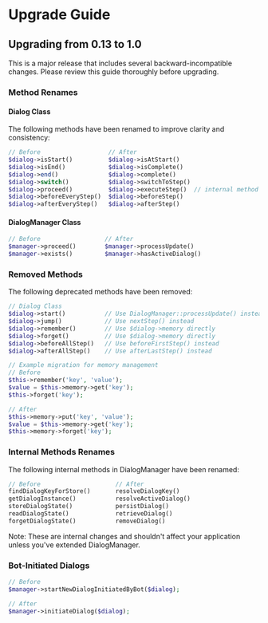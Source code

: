 # Upgrade Guide

## Upgrading from 0.13 to 1.0

This is a major release that includes several backward-incompatible changes. Please review this guide thoroughly before upgrading.

### Method Renames

#### Dialog Class

The following methods have been renamed to improve clarity and consistency:

```php
// Before                   // After
$dialog->isStart()          $dialog->isAtStart()
$dialog->isEnd()            $dialog->isComplete()
$dialog->end()              $dialog->complete()
$dialog->switch()           $dialog->switchToStep()
$dialog->proceed()          $dialog->executeStep()  // internal method
$dialog->beforeEveryStep()  $dialog->beforeStep()
$dialog->afterEveryStep()   $dialog->afterStep()
```

#### DialogManager Class

```php
// Before                  // After
$manager->proceed()        $manager->processUpdate()
$manager->exists()         $manager->hasActiveDialog()
```

### Removed Methods

The following deprecated methods have been removed:

```php
// Dialog Class
$dialog->start()           // Use DialogManager::processUpdate() instead
$dialog->jump()            // Use nextStep() instead
$dialog->remember()        // Use $dialog->memory directly
$dialog->forget()          // Use $dialog->memory directly
$dialog->beforeAllStep()   // Use beforeFirstStep() instead
$dialog->afterAllStep()    // Use afterLastStep() instead

// Example migration for memory management
// Before
$this->remember('key', 'value');
$value = $this->memory->get('key');
$this->forget('key');

// After
$this->memory->put('key', 'value');
$value = $this->memory->get('key');
$this->memory->forget('key');
```

### Internal Methods Renames

The following internal methods in DialogManager have been renamed:

```php
// Before                     // After
findDialogKeyForStore()       resolveDialogKey()
getDialogInstance()           resolveActiveDialog()
storeDialogState()            persistDialog()
readDialogState()             retrieveDialog()
forgetDialogState()           removeDialog()
```

Note: These are internal changes and shouldn't affect your application unless you've extended DialogManager.

### Bot-Initiated Dialogs

```php
// Before
$manager->startNewDialogInitiatedByBot($dialog);

// After
$manager->initiateDialog($dialog);
```
